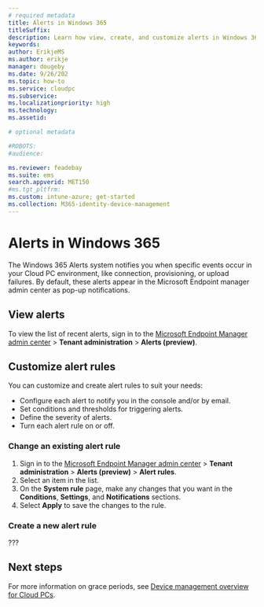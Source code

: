 ```yaml
---
# required metadata
title: Alerts in Windows 365
titleSuffix:
description: Learn how view, create, and customize alerts in Windows 365.
keywords:
author: ErikjeMS  
ms.author: erikje
manager: dougeby
ms.date: 9/26/202
ms.topic: how-to
ms.service: cloudpc
ms.subservice:
ms.localizationpriority: high
ms.technology:
ms.assetid: 

# optional metadata

#ROBOTS:
#audience:

ms.reviewer: feadebay
ms.suite: ems
search.appverid: MET150
#ms.tgt_pltfrm:
ms.custom: intune-azure; get-started
ms.collection: M365-identity-device-management
---
```


# Alerts in Windows 365

The Windows 365 Alerts system notifies you when specific events occur in your Cloud PC environment, like connection, provisioning, or upload failures. By default, these alerts appear in the Microsoft Endpoint manager admin center as pop-up notifications.

## View alerts

To view the list of recent alerts, sign in to the [Microsoft Endpoint Manager admin center](https://go.microsoft.com/fwlink/?linkid=2109431) > **Tenant administration** > **Alerts (preview)**.

## Customize alert rules

You can customize and create alert rules to suit your needs:

- Configure each alert to notify you in the console and/or by email.
- Set conditions and thresholds for triggering alerts.
- Define the severity of alerts.
- Turn each alert rule on or off.

### Change an existing alert rule

1. Sign in to the [Microsoft Endpoint Manager admin center](https://go.microsoft.com/fwlink/?linkid=2109431) > **Tenant administration** > **Alerts (preview)** > **Alert rules**.
2. Select an item in the list.
3. On the **System rule** page, make any changes that you want in the **Conditions**, **Settings**, and **Notifications** sections.
4. Select **Apply** to save the changes to the rule.

### Create a new alert rule

???


<!-- ########################## -->
## Next steps

For more information on grace periods, see [Device management overview for Cloud PCs](device-management-overview.md).
